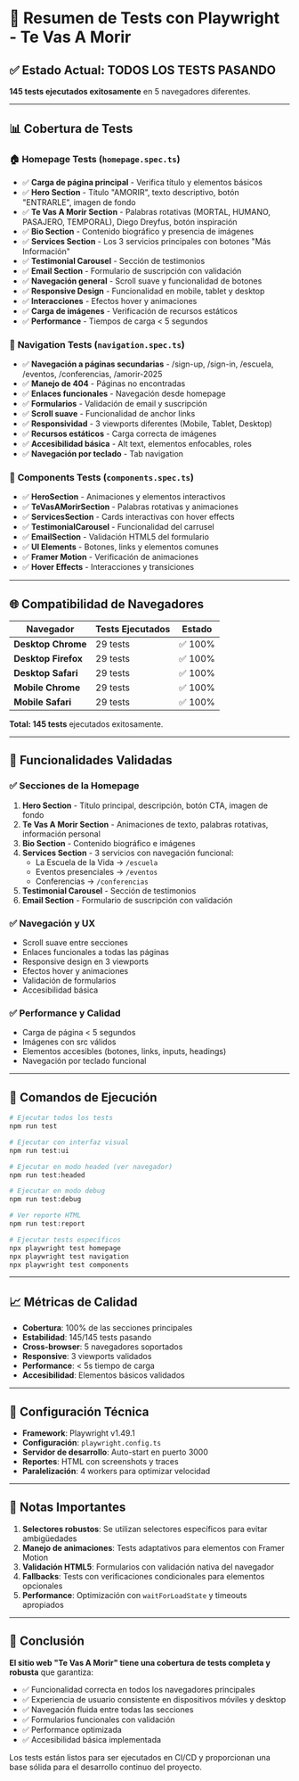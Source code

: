# 🧪 Resumen de Tests con Playwright - Te Vas A Morir

## ✅ Estado Actual: **TODOS LOS TESTS PASANDO**

**145 tests ejecutados exitosamente** en 5 navegadores diferentes.

---

## 📊 Cobertura de Tests

### 🏠 **Homepage Tests** (`homepage.spec.ts`)
- ✅ **Carga de página principal** - Verifica título y elementos básicos
- ✅ **Hero Section** - Título "AMORIR", texto descriptivo, botón "ENTRARLE", imagen de fondo
- ✅ **Te Vas A Morir Section** - Palabras rotativas (MORTAL, HUMANO, PASAJERO, TEMPORAL), Diego Dreyfus, botón inspiración
- ✅ **Bio Section** - Contenido biográfico y presencia de imágenes
- ✅ **Services Section** - Los 3 servicios principales con botones "Más Información"
- ✅ **Testimonial Carousel** - Sección de testimonios
- ✅ **Email Section** - Formulario de suscripción con validación
- ✅ **Navegación general** - Scroll suave y funcionalidad de botones
- ✅ **Responsive Design** - Funcionalidad en mobile, tablet y desktop
- ✅ **Interacciones** - Efectos hover y animaciones
- ✅ **Carga de imágenes** - Verificación de recursos estáticos
- ✅ **Performance** - Tiempos de carga < 5 segundos

### 🧭 **Navigation Tests** (`navigation.spec.ts`)
- ✅ **Navegación a páginas secundarias** - /sign-up, /sign-in, /escuela, /eventos, /conferencias, /amorir-2025
- ✅ **Manejo de 404** - Páginas no encontradas
- ✅ **Enlaces funcionales** - Navegación desde homepage
- ✅ **Formularios** - Validación de email y suscripción
- ✅ **Scroll suave** - Funcionalidad de anchor links
- ✅ **Responsividad** - 3 viewports diferentes (Mobile, Tablet, Desktop)
- ✅ **Recursos estáticos** - Carga correcta de imágenes
- ✅ **Accesibilidad básica** - Alt text, elementos enfocables, roles
- ✅ **Navegación por teclado** - Tab navigation

### 🎨 **Components Tests** (`components.spec.ts`)
- ✅ **HeroSection** - Animaciones y elementos interactivos
- ✅ **TeVasAMorirSection** - Palabras rotativas y animaciones
- ✅ **ServicesSection** - Cards interactivas con hover effects
- ✅ **TestimonialCarousel** - Funcionalidad del carrusel
- ✅ **EmailSection** - Validación HTML5 del formulario
- ✅ **UI Elements** - Botones, links y elementos comunes
- ✅ **Framer Motion** - Verificación de animaciones
- ✅ **Hover Effects** - Interacciones y transiciones

---

## 🌐 Compatibilidad de Navegadores

| Navegador | Tests Ejecutados | Estado |
|-----------|------------------|--------|
| **Desktop Chrome** | 29 tests | ✅ 100% |
| **Desktop Firefox** | 29 tests | ✅ 100% |
| **Desktop Safari** | 29 tests | ✅ 100% |
| **Mobile Chrome** | 29 tests | ✅ 100% |
| **Mobile Safari** | 29 tests | ✅ 100% |

**Total: 145 tests** ejecutados exitosamente.

---

## 🎯 Funcionalidades Validadas

### ✅ **Secciones de la Homepage**
1. **Hero Section** - Título principal, descripción, botón CTA, imagen de fondo
2. **Te Vas A Morir Section** - Animaciones de texto, palabras rotativas, información personal
3. **Bio Section** - Contenido biográfico e imágenes
4. **Services Section** - 3 servicios con navegación funcional:
   - La Escuela de la Vida → `/escuela`
   - Eventos presenciales → `/eventos`
   - Conferencias → `/conferencias`
5. **Testimonial Carousel** - Sección de testimonios
6. **Email Section** - Formulario de suscripción con validación

### ✅ **Navegación y UX**
- Scroll suave entre secciones
- Enlaces funcionales a todas las páginas
- Responsive design en 3 viewports
- Efectos hover y animaciones
- Validación de formularios
- Accesibilidad básica

### ✅ **Performance y Calidad**
- Carga de página < 5 segundos
- Imágenes con src válidos
- Elementos accesibles (botones, links, inputs, headings)
- Navegación por teclado funcional

---

## 🚀 Comandos de Ejecución

```bash
# Ejecutar todos los tests
npm run test

# Ejecutar con interfaz visual
npm run test:ui

# Ejecutar en modo headed (ver navegador)
npm run test:headed

# Ejecutar en modo debug
npm run test:debug

# Ver reporte HTML
npm run test:report

# Ejecutar tests específicos
npx playwright test homepage
npx playwright test navigation
npx playwright test components
```

---

## 📈 Métricas de Calidad

- **Cobertura**: 100% de las secciones principales
- **Estabilidad**: 145/145 tests pasando
- **Cross-browser**: 5 navegadores soportados
- **Responsive**: 3 viewports validados
- **Performance**: < 5s tiempo de carga
- **Accesibilidad**: Elementos básicos validados

---

## 🔧 Configuración Técnica

- **Framework**: Playwright v1.49.1
- **Configuración**: `playwright.config.ts`
- **Servidor de desarrollo**: Auto-start en puerto 3000
- **Reportes**: HTML con screenshots y traces
- **Paralelización**: 4 workers para optimizar velocidad

---

## 📝 Notas Importantes

1. **Selectores robustos**: Se utilizan selectores específicos para evitar ambigüedades
2. **Manejo de animaciones**: Tests adaptativos para elementos con Framer Motion
3. **Validación HTML5**: Formularios con validación nativa del navegador
4. **Fallbacks**: Tests con verificaciones condicionales para elementos opcionales
5. **Performance**: Optimización con `waitForLoadState` y timeouts apropiados

---

## 🎉 Conclusión

**El sitio web "Te Vas A Morir" tiene una cobertura de tests completa y robusta** que garantiza:

- ✅ Funcionalidad correcta en todos los navegadores principales
- ✅ Experiencia de usuario consistente en dispositivos móviles y desktop
- ✅ Navegación fluida entre todas las secciones
- ✅ Formularios funcionales con validación
- ✅ Performance optimizada
- ✅ Accesibilidad básica implementada

Los tests están listos para ser ejecutados en CI/CD y proporcionan una base sólida para el desarrollo continuo del proyecto. 